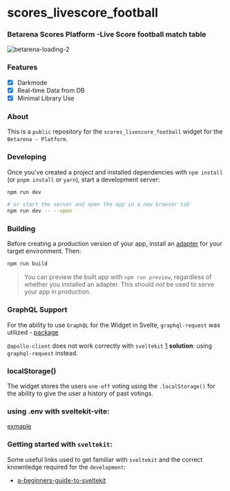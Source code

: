 # scores_livescore_football

### Betarena Scores Platform -Live Score football match table

![betarena-loading-2](https://user-images.githubusercontent.com/20924663/147516122-e1cff549-9e84-4a88-a910-1c866baa4fab.gif)

### Features

-[x] Darkmode
-[x] Real-time Data from DB
-[x] Minimal Library Use

### About

This is a `public` repository for the `scores_livescore_football` widget for the `Betarena - Platform`.

### Developing

Once you've created a project and installed dependencies with `npm install` (or `pnpm install` or `yarn`), start a development server:

```bash
npm run dev

# or start the server and open the app in a new browser tab
npm run dev -- --open
```

### Building

Before creating a production version of your app, install an [adapter](https://kit.svelte.dev/docs#adapters) for your target environment. Then:

```bash
npm run build
```

> You can preview the built app with `npm run preview`, regardless of whether you installed an adapter. This should _not_ be used to serve your app in production.

### GraphQL Support

For the ability to use `GraphQL` for the Widget in Svelte, `graphql-request` was utilized - [package](https://www.npmjs.com/package/graphql-request)

`@apollo-client` does not work correctly with `sveltekit` [1](https://github.com/timhall/svelte-apollo/issues/97)
**solution**: using `graphql-request` instead.

### localStorage()

The widget stores the users `one-off` voting using the `.localStorage()` for the ability to give the user a history of past votings.

### using .env with sveltekit-vite:

[exmaple](https://dev.to/danawoodman/storing-environment-variables-in-sveltekit-2of3)

### Getting started with `sveltekit`:

Some useful links used to get familiar with `sveltekit` and the correct knownledge required for the `development`:

- [a-beginners-guide-to-sveltekit](https://www.sitepoint.com/a-beginners-guide-to-sveltekit/)